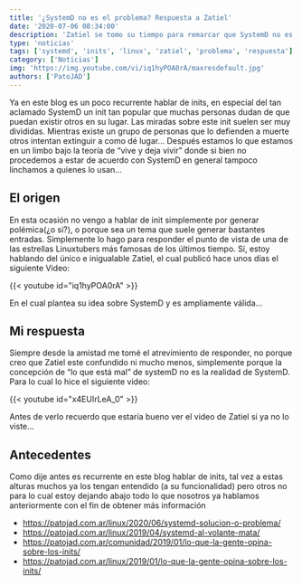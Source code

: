 ```yaml
---
title: '¿SystemD no es el problema? Respuesta a Zatiel'
date: '2020-07-06 08:34:00'
description: 'Zatiel se tomo su tiempo para remarcar que SystemD no es le problema, yo me tomo el mio para responder'
type: 'noticias'
tags: ['systemd', 'inits', 'linux', 'zatiel', 'problema', 'respuesta']
category: ['Noticias']
img: 'https://img.youtube.com/vi/iq1hyPOA0rA/maxresdefault.jpg'
authors: ['PatoJAD']
---
```


Ya en este blog es un poco recurrente hablar de inits, en especial del tan aclamado SystemD un init tan popular que muchas personas dudan de que puedan existir otros en su lugar. Las miradas sobre este init suelen ser muy divididas. Mientras existe un grupo de personas que lo defienden a muerte otros intentan extinguir a como dé lugar… Después estamos lo que estamos en un limbo bajo la teoría de “vive y deja vivir” donde si bien no procedemos a estar de acuerdo con SystemD en general tampoco linchamos a quienes lo usan…

## El origen

En esta ocasión no vengo a hablar de init simplemente por generar polémica(¿o si?), o porque sea un tema que suele generar bastantes entradas. Simplemente lo hago para responder el punto de vista de una de las estrellas Linuxtubers más famosas de los últimos tiempo. Sí, estoy hablando del único e inigualable Zatiel, el cual publicó hace unos días el siguiente Video:

{{< youtube id="iq1hyPOA0rA" >}}

En el cual plantea su idea sobre SystemD y es ampliamente válida…

## Mi respuesta

Siempre desde la amistad me tomé el atrevimiento de responder, no porque creo que Zatiel este confundido ni mucho menos, simplemente porque la concepción de “lo que está mal” de systemD no es la realidad de SystemD. Para lo cual lo hice el siguiente video:

{{< youtube id="x4EUIrLeA_0" >}}

Antes de verlo recuerdo que estaría bueno ver el video de Zatiel si ya no lo viste…

## Antecedentes

Como dije antes es recurrente en este blog hablar de inits, tal vez a estas alturas muchos ya los tengan entendido (a su funcionalidad) pero otros no para lo cual estoy dejando abajo todo lo que nosotros ya hablamos anteriormente con el fin de obtener más información

-   https://patojad.com.ar/linux/2020/06/systemd-solucion-o-problema/
-   https://patojad.com.ar/linux/2019/04/systemd-al-volante-mata/
-   https://patojad.com.ar/comunidad/2019/01/lo-que-la-gente-opina-sobre-los-inits/
-   https://patojad.com.ar/linux/2019/01/lo-que-la-gente-opina-sobre-los-inits/
